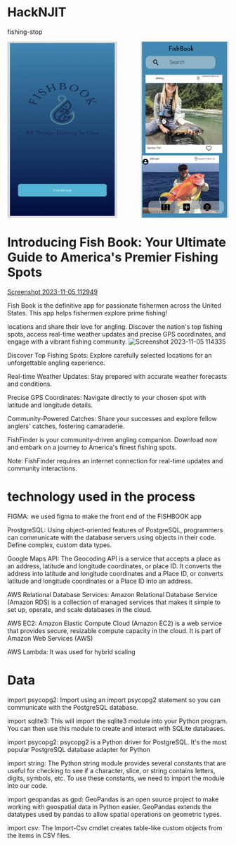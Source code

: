 # HackNJIT
fishing-stop

<div style="display: flex; justify-content: space-between;">
  <img src="./screens/InitialPage.png" height="400" width="250" style="margin-right: 10px;">
  <img src="./screens/FishBookPage.png" height="400" width="200">
</div>

# Introducing Fish Book: Your Ultimate Guide to America's Premier Fishing Spots
[Screenshot 2023-11-05 112949](https://github.com/kyrollos2/HackNJIT/assets/149887130/fab43597-4057-43f1-ad23-da65cbda31a5)

Fish Book is the definitive app for passionate fishermen across the United States. This app helps fishermen explore prime fishing!

locations and share their love for angling. Discover the nation's top fishing spots, access real-time weather updates and precise GPS coordinates, and engage with a vibrant fishing community.
 ![Screenshot 2023-11-05 114335](https://github.com/kyrollos2/HackNJIT/assets/149887130/b304e946-cab6-4ee9-a6cf-a35608ef10a9)

 
Discover Top Fishing Spots: Explore carefully selected locations for an unforgettable angling experience.

Real-time Weather Updates: Stay prepared with accurate weather forecasts and conditions.

Precise GPS Coordinates: Navigate directly to your chosen spot with latitude and longitude details.

Community-Powered Catches: Share your successes and explore fellow anglers' catches, fostering camaraderie.

FishFinder is your community-driven angling companion. Download now and embark on a journey to America's finest fishing spots.

Note: FishFinder requires an internet connection for real-time updates and community interactions.


# technology used in the process 

FIGMA: we used figma to make the front end of the FISHBOOK app

ProstgreSQL: Using object-oriented features of PostgreSQL, programmers can communicate with the database servers using objects in their code. Define complex, custom data types.

Google Maps API: The Geocoding API is a service that accepts a place as an address, latitude and longitude coordinates, or place ID. It converts the address into latitude and longitude coordinates and a Place ID, or converts latitude and longitude coordinates or a Place ID into an address.

AWS Relational Database Services: Amazon Relational Database Service (Amazon RDS) is a collection of managed services that makes it simple to set up, operate, and scale databases in the cloud.

AWS EC2: Amazon Elastic Compute Cloud (Amazon EC2) is a web service that provides secure, resizable compute capacity in the cloud. It is part of Amazon Web Services (AWS)

AWS Lambda: It was used for hybrid scaling

# Data

import psycopg2: Import using an import psycopg2 statement so you can communicate with the PostgreSQL database.

import sqlite3: This will import the sqlite3 module into your Python program. You can then use this module to create and interact with SQLite databases.

import psycopg2: psycopg2 is a Python driver for PostgreSQL. It's the most popular PostgreSQL database adapter for Python

import string: The Python string module provides several constants that are useful for checking to see if a character, slice, or string contains letters, digits, symbols, etc. To use these constants, we need to import the module into our code.

import geopandas as gpd: GeoPandas is an open source project to make working with geospatial data in Python easier. GeoPandas extends the datatypes used by pandas to allow spatial operations on geometric types.

import csv: The Import-Csv cmdlet creates table-like custom objects from the items in CSV files.

